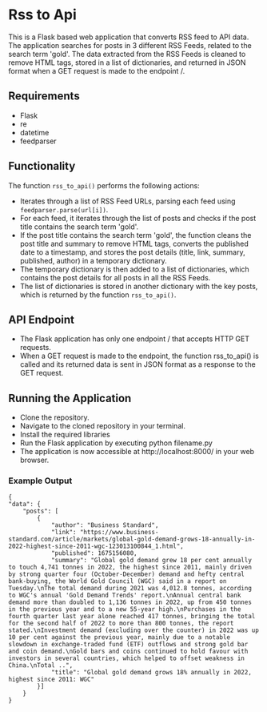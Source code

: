 # Rss to Api

This is a Flask based web application that converts RSS feed to API data. The application searches for posts in 3 different RSS Feeds, related to the search term 'gold'. The data extracted from the RSS Feeds is cleaned to remove HTML tags, stored in a list of dictionaries, and returned in JSON format when a GET request is made to the endpoint /.

## Requirements

- Flask
- re
- datetime
- feedparser

## Functionality

The function `rss_to_api()` performs the following actions:

- Iterates through a list of RSS Feed URLs, parsing each feed using `feedparser.parse(url[i])`.
- For each feed, it iterates through the list of posts and checks if the post title contains the search term 'gold'.
- If the post title contains the search term 'gold', the function cleans the post title and summary to remove HTML tags, converts the published date to a timestamp, and stores the post details (title, link, summary, published, author) in a temporary dictionary.
- The temporary dictionary is then added to a list of dictionaries, which contains the post details for all posts in all the RSS Feeds.
- The list of dictionaries is stored in another dictionary with the key posts, which is returned by the function `rss_to_api()`.

## API Endpoint

- The Flask application has only one endpoint / that accepts HTTP GET requests.
- When a GET request is made to the endpoint, the function rss_to_api() is called and its returned data is sent in JSON format as a response to the GET request.

## Running the Application

- Clone the repository.
- Navigate to the cloned repository in your terminal.
- Install the required libraries
- Run the Flask application by executing python filename.py
- The application is now accessible at http://localhost:8000/ in your web browser.

### Example Output

```
{
"data": {
    "posts": [
        {
            "author": "Business Standard",
            "link": "https://www.business-standard.com/article/markets/global-gold-demand-grows-18-annually-in-2022-highest-since-2011-wgc-123013100844_1.html",
            "published": 1675156080,
            "summary": "Global gold demand grew 18 per cent annually to touch 4,741 tonnes in 2022, the highest since 2011, mainly driven by strong quarter four (October-December) demand and hefty central bank-buying, the World Gold Council (WGC) said in a report on Tuesday.\nThe total demand during 2021 was 4,012.8 tonnes, according to WGC's annual 'Gold Demand Trends' report.\nAnnual central bank demand more than doubled to 1,136 tonnes in 2022, up from 450 tonnes in the previous year and to a new 55-year high.\nPurchases in the fourth quarter last year alone reached 417 tonnes, bringing the total for the second half of 2022 to more than 800 tonnes, the report stated.\nInvestment demand (excluding over the counter) in 2022 was up 10 per cent against the previous year, mainly due to a notable slowdown in exchange-traded fund (ETF) outflows and strong gold bar and coin demand.\nGold bars and coins continued to hold favour with investors in several countries, which helped to offset weakness in China.\nTotal ..",
            "title": "Global gold demand grows 18% annually in 2022, highest since 2011: WGC"
        }]
    }
}
```
